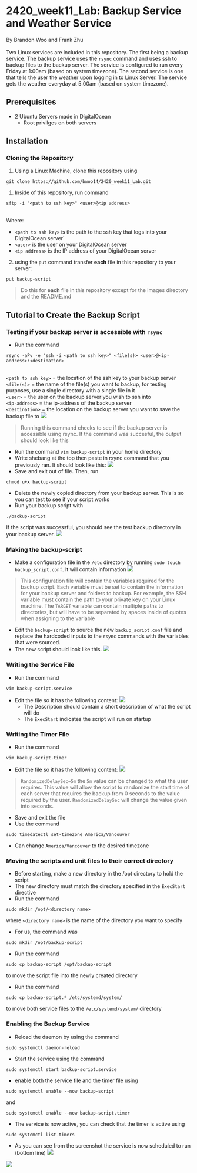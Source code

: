 # 2420_week11_Lab: Backup Service and Weather Service
By Brandon Woo and Frank Zhu
<br>
<br>Two Linux services are included in this repository. The first being a backup service. The backup service uses the `rsync` command and uses ssh to backup files to the backup server. The service is configured to run every Friday at 1:00am (based on system timezone). The second service is one that tells the user the weather upon logging in to Linux Server. The service gets the weather everyday at 5:00am (based on system timezone).



## Prerequisites
- 2 Ubuntu Servers made in DigitalOcean
  - Root privilges on both servers

## Installation

### Cloning the Repository
1. Using a Linux Machine, clone this repository using 
```
git clone https://github.com/bwoo14/2420_week11_Lab.git
```
1. Inside of this repository, run command 
```
sftp -i "<path to ssh key>" <user>@<ip address>
```
<br>Where: 
 - `<path to ssh key>` is the path to the ssh key that logs into your DigitalOcean server`
 - `<user>` is the user on your DigitalOcean server
 - `<ip address>` is the IP address of your DigitalOcean server
2. using the `put` command transfer **each** file in this repository to your server:
```
put backup-script
```
>Do this for **each** file in this repository except for the images directory and the README.md

## Tutorial to Create the Backup Script

### Testing if your backup server is accessible with `rsync`
- Run the command 
```
rsync -aPv -e "ssh -i <path to ssh key>" <file(s)> <user>@<ip-address>:<destination>
```
  <br>`<path to ssh key>` = the location of the ssh key to your backup server
  <br>`<file(s)>` = the name of the file(s) you want to backup, for testing purposes, use a single directory with a single file in it
  <br>`<user>` = the user on the backup server you wish to ssh into
  <br>`<ip-address>` = the ip-address of the backup server
  <br>`<destination>` = the location on the backup server you want to save the backup file to
  ![](images/rsync_command.png)
  >Running this command checks to see if the backup server is accessible using rsync. If the command was succesful, the output should look like this
- Run the command `vim backup-script` in your home directory
- Write shebang at the top then paste in rsync command that you previously ran. It should look like this:
![](images/trsync.png)
- Save and exit out of file. Then, run 
```
chmod u+x backup-script
```
- Delete the newly copied directory from your backup server. This is so you can test to see if your script works
- Run your backup script with 
```
./backup-script
``` 
If the script was successful, you should see the test backup directory in your backup server.
![](images/rsyscrt.png)
### Making the backup-script
- Make a configuration file in the `/etc` directory by running `sudo touch backup_script.conf`. It will contain information
![](images/confsspng.png)
>This configuration file will contain the variables required for the backup script. Each variable must be set to contain the information for your backup server and folders to backup. For example, the SSH variable must contain the path to your private key on your Linux machine. The `TARGET` variable can contain multiple paths to directories, but will have to be separated by spaces inside of quotes when assigning to the variable
- Edit the `backup-script` to source the new `backup_script.conf` file and replace the hardcoded inputs to the `rsync` commands with the variables that were sourced.
- The new script should look like this.
![](images/newscr.png)


### Writing the Service File
- Run the command 
```
vim backup-script.service
```
- Edit the file so it has the following content:
![](images/servicefile.png)
  - The Description should contain a short description of what the script will do
  - The `ExecStart` indicates the script will run on startup

### Writing the Timer File
- Run the command 
```
vim backup-script.timer
```
- Edit the file so it has the following content:
![](images/timerfile.png)
>`RandomizedDelaySec=5m` the `5m` value can be changed to what the user requires. This value will allow the script to randomize the start time of each server that requires the backup from 0 seconds to the value required by the user. `RandomizedDelaySec` will change the value given into seconds.
- Save and exit the file
- Use the command 
```
sudo timedatectl set-timezone America/Vancouver
```
- Can change `America/Vancouver` to the desired timezone

### Moving the scripts and unit files to their correct directory
- Before starting, make a new directory in the /opt directory to hold the script 
- The new directory must match the directory specified in the `ExecStart` directive
- Run the command 
```
sudo mkdir /opt/<directory name>
``` 
where `<directory name>` is the name of the directory you want to specify
- For us, the command was 
```
sudo mkdir /opt/backup-script
```
- Run the command 
```
sudo cp backup-script /opt/backup-script
``` 
to move the script file into the newly created directory
- Run the command 
```
sudo cp backup-script.* /etc/systemd/system/
```
to move both service files to the `/etc/systemd/system/` directory

### Enabling the Backup Service
- Reload the daemon by using the command 
```
sudo systemctl daemon-reload
```
- Start the service using the command 
```
sudo systemctl start backup-script.service
```
- enable both the service file and the timer file using 
```
sudo systemctl enable --now backup-script
```
and 
```
sudo systemctl enable --now backup-script.timer
```
- The service is now active, you can check that the timer is active using 
```
sudo systemctl list-timers
```
- As you can see from the screenshot the service is now scheduled to run (bottom line)
![](images/timerlist.png)

![](images/test_rsync.png)

